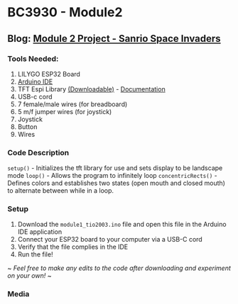# BC3930 - Module2

## Blog: [Module 2 Project - Sanrio Space Invaders](https://spotted-cayenne-502.notion.site/Module-2-Project-Sanrio-Space-Invaders-12b28a677bce809c89b8e704d8e946c2)

### Tools Needed:
1. LILYGO ESP32 Board
2. [Arduino IDE](https://www.arduino.cc/en/software)
3. TFT Espi Library [(Downloadable)](https://github.com/Xinyuan-LilyGO/TTGO-T-Display)  - [Documentation](https://github.com/Bodmer/TFT_eSPI/tree/5793878d24161c1ed23ccb136f8564f332506d53)
4. USB-c cord
5. 7 female/male wires (for breadboard)
6. 5 m/f jumper wires (for joystick)
7. Joystick
8. Button
9. Wires

### Code Description 

`setup()` - Initializes the tft library for use and sets display to be landscape mode
`loop()` - Allows the program to infinitely loop
`concentricRects()` - Defines colors and establishes two states (open mouth and closed mouth) to alternate between while in a loop. 


### Setup
1. Download the `module1_tio2003.ino` file and open this file in the Arduino IDE application
2. Connect your ESP32 board to your computer via a USB-C cord
3. Verify that the file complies in the IDE
4. Run the file!
   
~ *Feel free to make any edits to the code after downloading and experiment on your own!* ~
### Media

